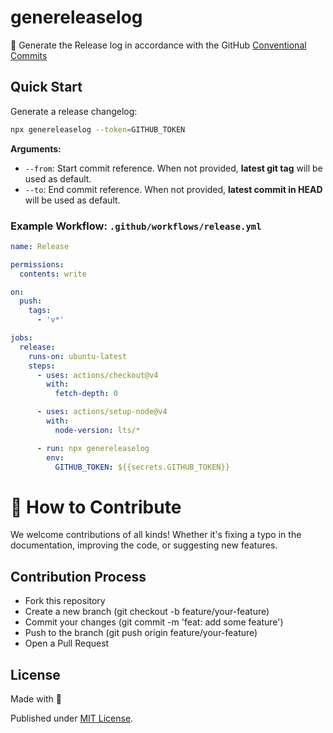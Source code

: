 # genereleaselog

🎨 Generate the Release log in accordance with the
GitHub [Conventional Commits](https://www.conventionalcommits.org/en/v1.0.0/)

## Quick Start

Generate a release changelog:

```sh
npx genereleaselog --token=GITHUB_TOKEN
```

**Arguments:**

- `--from`: Start commit reference. When not provided, **latest git tag** will be used as default.
- `--to`: End commit reference. When not provided, **latest commit in HEAD** will be used as default.

### Example Workflow: `.github/workflows/release.yml`

```yml
name: Release

permissions:
  contents: write

on:
  push:
    tags:
      - 'v*'

jobs:
  release:
    runs-on: ubuntu-latest
    steps:
      - uses: actions/checkout@v4
        with:
          fetch-depth: 0

      - uses: actions/setup-node@v4
        with:
          node-version: lts/*

      - run: npx genereleaselog
        env:
          GITHUB_TOKEN: ${{secrets.GITHUB_TOKEN}}
```

# 🤝 How to Contribute

We welcome contributions of all kinds! Whether it's fixing a typo in the documentation, improving the code, or
suggesting new features.

## Contribution Process

* Fork this repository
* Create a new branch (git checkout -b feature/your-feature)
* Commit your changes (git commit -m 'feat: add some feature')
* Push to the branch (git push origin feature/your-feature)
* Open a Pull Request

## License

Made with 💛

Published under [MIT License](./LICENSE).

